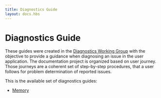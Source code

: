 ```yaml
---
title: Diagnostics Guide
layout: docs.hbs
---
```


# Diagnostics Guide

These guides were created in the [Diagnostics Working Group](https://github.com/nodejs/diagnostics)
with the objective to provide a guidance when diagnosing an issue
in the user application.
The documentation project is organized based on user journey.
Those journeys are a coherent set of step-by-step procedures,
that a user follows for problem determination of reported issues.

This is the available set of diagnostics guides:

* [Memory](/en/docs/guides/diagnostics/memory)
